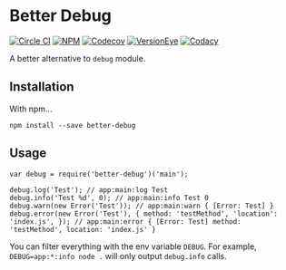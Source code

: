 # Better Debug
[![Circle CI](https://img.shields.io/circleci/project/louy/better-debug.svg)](https://circleci.com/gh/louy/better-debug)
[![NPM](https://img.shields.io/npm/v/better-debug.svg)](https://www.npmjs.com/package/better-debug)
[![Codecov](https://img.shields.io/codecov/c/github/louy/better-debug.svg)](https://codecov.io/github/louy/better-debug/)
[![VersionEye](https://img.shields.io/versioneye/d/nodejs/better-debug.svg)](https://www.versioneye.com/nodejs/better-debug/)
[![Codacy](https://img.shields.io/codacy/45ea0dd6e3c944a99d0b671319ade52b.svg)](https://www.codacy.com/app/louy08/better-debug)

A better alternative to `debug` module.

## Installation

With npm...

`npm install --save better-debug`

## Usage

    var debug = require('better-debug')('main');

    debug.log('Test'); // app:main:log Test
    debug.info('Test %d', 0); // app:main:info Test 0
    debug.warn(new Error('Test')); // app:main:warn { [Error: Test] }
    debug.error(new Error('Test'), { method: 'testMethod', 'location': 'index.js', }); // app:main:error { [Error: Test] method: 'testMethod', location: 'index.js' }

You can filter everything with the env variable `DEBUG`.
For example, `DEBUG=app:*:info node .` will only output `debug.info` calls.
